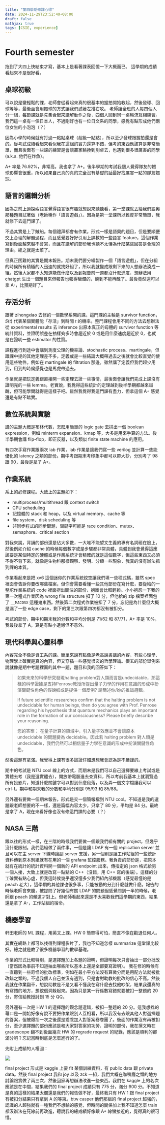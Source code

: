 ```yaml
---
title: "第四學期修課心得"
date: 2024-11-29T23:52:40+08:00
draft: false
mathjax: true
tags: [CSIE, experience]
---
```


# Fourth semester

拖到了大四上快結束才寫，基本上是看著課表回憶一下大概而已。
這學期的成績看起來不是很好看。

## 桌球初級

可以說是蠻輕鬆的課，老師會從看起來真的很基本的握拍開始教起，然後發球、回球等等，最後面會用餵球的方式讓我們試著左推右攻。
老師讓全班的人每四個人分一組，每節課就是先集合起來講解動作之後，四個人回到同一桌輪流互相練習。我們這一桌有一個日本人，不過剛好也有一位日文系的同學，感覺有點形成他們兩位女生的小泡泡（？）

因為小學的時候就有打過一點點桌球（超級一點點），所以至少發球跟握拍還是會的。從考試成績看起來看似我在這組的實力還算不錯，但考的東西應該算是非常簡單，而且後面有一些課的練習是會讓贏家輪換到別桌去，也遇到很多很厲害的同學 (a.k.a. 他們在炸魚）。

A+ 率是 76.92%，非常高，我也拿了 A+。後半學期的考試我個人覺得隊友的餵球影響會很重，所以如果自己真的真的完全沒有基礎的話最好找厲害一點的隊友餵球。

## 語言的邏輯分析

因為之前上過探索語言覺得語言很有趣就想說來聽聽看，第一堂課就丟給我們語奧那種題目試著做（老師稱作「語言遊戲」）。因為是第一堂課所以難度非常簡單，我就修下去這門課了。

不過其實是上了賊船。每個禮拜都會有作業，形式一樣是語奧的題目，但是要順便交上合理的解題過程，而且感覺要好好引用上課教的一些語言 feature，這個作業寫到後面越來越不會寫，而且在講解的部份我也聽不太懂為什麼某些回答是合理的理由。總之就是太菜了。

但真正困難的其實是期末報告。期末我們要分組製作一個「語言遊戲」，但在分組的時候所有積極的人迅速的就找好組了，所以我就變成跟剩下來的人想辦法湊成一組。然後大家都不太知道能做什麼以及到報告前一週都沒什麼進度，想辦法用 chatgpt 生出一個題目來但報告也報得蠻爛的，醜到不能再醜了。最後竟然還可以拿 A-，比預期好了。

## 存活分析

跟著 zihongxiao 去修的一個數學系開的課。這門課的主軸是 survivor function，$S(t)$ 代表某個實體能「存活」到時間 $t$ 的機率。整門課程會用不同的方法去想辦法從 experimental results 去 inference 出原本真正的母體的 survivor function 等統計資料，並證明誤差在抽樣夠多時會趨近於 $0$ 或是用什麼速度趨近於 $0$，也就是在證明一些 estimator 的性質。

課程進行到途中會講到測度公理的機率論、stochastic process、martingale，但跟課中提的其他定理差不多，定義或是一些結論大概帶過去之後就會比較直覺的使用這些物件。例如在 martingale 的 filtration 那邊，雖然講了定義但我們超少用到，用到的時候感覺也是馬虎帶過去。

作業就是把玩定義跟直接開一些定理去證一些事情，最後面會讓我們完成上課沒有證明完的一些 lemma。老實說，我覺得這些統計的定理越到後半學期都越來越醜，但可能學問就得是這樣子吧。雖然我覺得我這門課有盡力，但拿這個 A+ 感覺還是有點不踏實。

## 數位系統與實驗

講的主題大概是布林代數，怎麼用簡單的 logic gate 去拼出一個 boolean expression，例如 minterm expansion、kmap 等，大多是用來手算的方法。後半學期會講 flip-flop，即正反器，以及類似 finite state machine 的應用。

有四次手寫作業跟兩次 lab 作業，lab 作業是讓我們寫一些 verilog 並計算一些能優化的 latency 之類的部份。期中考跟期末考印象中都可以帶大抄，分別考了 98 跟 90，最後是拿了 A+。

## 作業系統

系上的必修課程。大致上的主題如下：

- multiprocess/multithread 跟 context switch
- CPU scheduling
- 記憶體的 stack 和 heap，以及 virtual memory、cache 等
- file system、disk scheduling 等
- 非同步程式的同步問題，關鍵字可能是 race condition、mutex、semaphore、critical section

對我來說，背誦的部份還是佔大多數，一大堆不能望文生義的專有名詞砸在臉上，然後例如介紹 cache 的時候每個數字或是步驟都非常具體，具體到我會覺得這應該要是某個特定的硬體或是作業系統才會精確的就是這個數字，但這些東西又必須不得不背下來，就像是生物科那樣觀察、發明、分類一些現象，我真的沒有辦法抓到課的本質。

作業看起來是把 xv6 這個迷你的作業系統挖空讓我們填一些程式碼，雖然 spec 裡面會告訴你要改哪些檔案，但你會需要看懂一些其他部份在寫什麼，要從給的一整坨作業系統的 code 裡面撈出關注的部份，抱團會比較輕鬆。小小抱怨一下我的第一次程式作業因為 wrong file structure 扣了 10 分，但他給的 zip 檔案裡面包了 `__MACOSX` 這種鬼東西。然後第二次程式作業被扣了 7 分，忘記是為什麼但大概是漏了一些 edge case，剩下的第三次跟第四次都沒有被扣分。

考試的部份，期中和期末我的分數和平均分別是 71/62 和 87/71，A+ 率是 10%，我最後拿了 A，算是有點小遺憾但不意外。

## 現代科學與心靈科學

內容完全不像是資工系的課。簡單來說有點像是老高說書講的內容，有些心理學、物理學上確實是真的內容，但又穿插一些感覺很玄的哲學理論。很玄的部份舉例來說就像是期中考題裡面的其中一題，題目和我的回答如下：

> 如果未來的科學研究發現halting problem對人類而言是undecidable，那這樣的科學證據是支持Penrose教授所提出量子力學的作用在意識的形成中扮演關鍵性角色的假說抑或是提供一個反例? 請簡述你/妳的推論邏輯。
>
> If future scientific researches confirm that the halting problem is not undecidable for human beings, then do you agree with Prof. Penrose regarding his hypothesis that quantum mechanics plays an important role in the formation of our consciousness? Please briefly describe your reasoning.
>
> 您的答案：
> 在量子計算的領域中，引入量子效應並不會讓原本 undecidable 的問題變為 decidable。因此若 halting problem 對人類是 undecidable，我們仍然可以相信量子力學在意識的形成中扮演關鍵性角色。

然後這題有拿滿。我覺得上課有很多論證仔細想想我會認為是不嚴謹的。

期中的考試是 NTU cool 線上的方式，而期末是我們可以自己選擇要線上考試或是實體去考（我是選實體去），開放帶電腦進去查資料，所以考前我基本上就瀏覽過所有投影片，知道什麼關鍵字可以對到什麼段落，以及弄一個文字檔讓我可以 ctrl-f。期中和期末我的分數和平均分別是 95/93 和 85/88。

另外還有要做一個期末報告，形式是交一個簡報檔到 NTU cool。不知道是我的選題跟老師想要的不一樣，還是篇幅內容太少，只拿了 80 分，平均是 84 分。最終是拿了 A，現在來看好像也沒有修這門課的必要（？）

## NASA 三階

跟以往的形式一樣，在三階的時候我們要做一個跟我們組有關的 project，但幾乎沒什麼限制。我們這組做了兩件事，一個是讓 LDAP 有一個 replication server 並且可以在主 server 下線時讓副 server 支援，另一個則是讓工作站組的一些統計資料傳到原本別組就有在用的一個 grafana 監控服務。我負責的部份是，把原本就有在統計的統計資料開一個新的 API endpoint 出來，傳指定的 json 格式給另一個人接，大致上就是改寫一點點的 C++（沒錯，用 C++ 寫的後端）。這樣的分工確實有點心虛，但我這時候幾乎還沒懂多少我們組內部機器（感覺最懂的是 peach 老大），這學期的其他課也很多事，只能被動的分到什麼就做什麼。報告的時候老師會來聽，被提問了好幾個有關 LDAP 的問題但感覺問到一半的時候，老師跟 peach 的頻道才對上。但老師看起來還是不太喜歡我們這學期的東西，結果還是拿了 A-，工作站組的宿命。

## 機器學習

軒田老師的 ML 課程，用英文上課。HW 0 簡單得可怕，簡直不像在勸退任何人。

其實在網路上都可以找得到課程影片了，我也不知道怎樣 summarize 這堂課比較好。總之就是教了很多機器學習的數學基礎。

作業的形式比較特別，是選擇題加上各題的證明，但證明每次只會抽出一部分批改（當然因為事前不知道抽出哪些所以基本上還是全部要寫證明）。
我在修的時候有一直聽到一些奇怪的批改標準，例如在最小平方法沒有算微分而是用配方法就被批改錯之類的。不過我個人自己並沒有遇到，只是會對助教的批改的信心不高。然後我就在作業翻車，想說助教是不是又看不懂我在寫什麼去找他吵架，結果我還真的有寫錯的地方，想挖個洞躲起來。因為只是某一行係數寫錯就要被扣一整題的 20 分，寄信給教授討到 15 分 QQ。

另外還有一次是 HW 1 的選擇題的觀念題選錯，被扣一整題的 20 分。這我想找的藉口是一開始好像有說不要把作業跟別人互相看，所以我沒有去跟其他人對選擇題的答案，但被爆扣一次之後還是乖乖加入對答案卷卷團了。後面的作業沒有再被扣分，至少選擇題的部份應該是和大家對答案的功勞，證明的部份，我在撰文時在 gradescope 翻不到後面幾次 HW 的 regrade request 的紀錄，應該是順利的都滿分吧？忘記當時到底是怎麼進行的了。

先附上成績的人權圖：

![](/images/csie-4th-sem/ml-gradescope.png)

final project 形式是 kaggle 上要 fit 某個訓練資料，有 public data 跟 private data。然後 final project 我和 joy 以及 zck 一組，我們大概在咖啡廳之類的地方討論跟實做了兩三次，然後回家再想辦法改進一些東西。我們在 kaggle 上的名次應該是在中間，結果我們的 final project 成績只有 775 分，滿分 900 分。不知道是真的這樣的結果太爛還是我們的報告做不好，最終我只有 HW 1 跟 final project 有被扣分結果只有拿到 A 的等第。btw casper 他們那組的 final project 超強的，認識的人超強就有一種我們不想輸的感覺，但時間的關係加上我不知道怎麼 train 都沒辦法在死線前再改進，聽說我的總成績好像跟 A+ 線蠻接近的，覺得真的很可惜。
